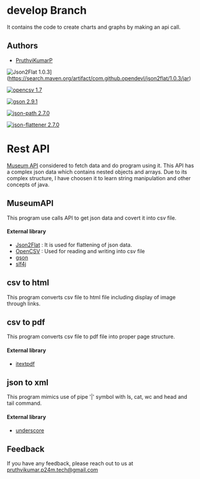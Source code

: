 
# develop Branch

It contains the code to create charts and graphs by making an api call.

## Authors

- [PruthviKumarP](https://github.com/PruthviKumarP/AzugaTraining-Codeops/tree/develop/FakeOnlineStore_MuseumApiCharts)

![Json2Flat 1.0.3](https://img.shields.io/badge/json2flat-1.0.3-green.svg)](https://search.maven.org/artifact/com.github.opendevl/json2flat/1.0.3/jar) 

[![opencsv 1.7](https://img.shields.io/badge/opencsv-1.7-green.svg)](https://sourceforge.net/projects/opencsv/) 

[![gson 2.9.1](https://img.shields.io/badge/gson-2.9.1-green.svg)](https://search.maven.org/artifact/com.google.code.gson/gson/2.9.1/jar) 

[![json-path 2.7.0](https://img.shields.io/badge/json_path-2.7.0-green.svg)](https://search.maven.org/artifact/com.jayway.jsonpath/json-path/2.7.0/jar) 

[![json-flattener 2.7.0](https://img.shields.io/badge/json_flattener-0.14.0-green.svg)](https://search.maven.org/artifact/com.github.wnameless.json/json-flattener/0.14.0/jar) 


# Rest API 
[Museum API](https://metmuseum.github.io/ ) considered to fetch data and do program using it. This API has a complex json data which contains nested objects and arrays. Due to its complex structure, I have choosen it to learn string manipulation and other concepts of java.

## MuseumAPI
This program use calls API to get json data and covert it into csv file.

#### External library
- [Json2Flat](https://github.com/opendevl/Json2Flat) : It is used for flattening of json data.
- [OpenCSV](https://opencsv.sourceforge.net/) : Used for reading and writing into csv file
- [gson](https://github.com/google/gson)
- [slf4j](https://www.slf4j.org/download.html)

## csv to html
This program converts csv file to html file including display of image through links.

## csv to pdf
This program converts csv file to pdf file into proper page structure.
#### External library
- [itextpdf](https://github.com/itext/itextpdf)

## json to xml
This program mimics use of pipe '|' symbol with ls, cat, wc and head and tail command. 
#### External library
- [underscore](https://github.com/jashkenas/underscore)

## Feedback

If you have any feedback, please reach out to us at [pruthvikumar.p24m.tech@gmail.com](pruthvikumar.p24m.tech@gmail.com)
